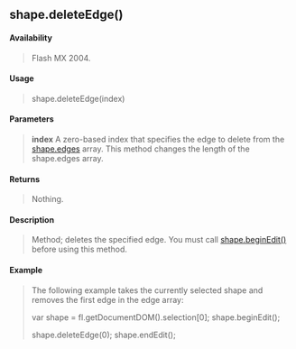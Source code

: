 ## shape.deleteEdge()

#### Availability

> Flash MX 2004.

#### Usage

> shape.deleteEdge(index)

#### Parameters

> **index** A zero-based index that specifies the edge to delete from the [shape.edges](#shape.edges) array. This method changes the length of the shape.edges array.

#### Returns

> Nothing.

#### Description

> Method; deletes the specified edge. You must call [shape.beginEdit()](#_bookmark807) before using this method.

#### Example

> The following example takes the currently selected shape and removes the first edge in the edge array:
>
> var shape = fl.getDocumentDOM().selection\[0\]; shape.beginEdit();
>
> shape.deleteEdge(0); shape.endEdit();

<span id="shape.edges" class="anchor"></span>
